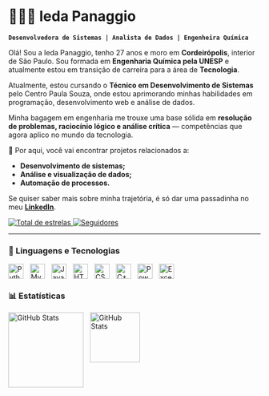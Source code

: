 # 👩🏼‍💻 Ieda Panaggio 

**`Desenvolvedora de Sistemas | Analista de Dados | Engenheira Química`**

Olá! Sou a Ieda Panaggio, tenho 27 anos e moro em **Cordeirópolis**, interior de São Paulo. Sou formada em **Engenharia Química pela UNESP** e atualmente estou em transição de carreira para a área de **Tecnologia**.

Atualmente, estou cursando o **Técnico em Desenvolvimento de Sistemas** pelo Centro Paula Souza, onde estou aprimorando minhas habilidades em programação, desenvolvimento web e análise de dados.

Minha bagagem em engenharia me trouxe uma base sólida em **resolução de problemas, raciocínio lógico e análise crítica** — competências que agora aplico no mundo da tecnologia.

🚀 Por aqui, você vai encontrar projetos relacionados a:
- **Desenvolvimento de sistemas;**
- **Análise e visualização de dados;**
- **Automação de processos.**

Se quiser saber mais sobre minha trajetória, é só dar uma passadinha no meu **[LinkedIn](www.linkedin.com/in/iedapanaggio)**.

</a> 
    <a href="https://github.com/IedaP?tab=repositories&sort=stargazers">
        <img 
            alt="Total de estrelas" 
            title="Total de estrelas GitHub" 
            src="https://custom-icon-badges.demolab.com/github/stars/IedaP?color=55960c&style=for-the-badge&labelColor=488207&logo=star&label=estrelas"
        />
    </a>
    <a href="https://github.com/IedaP?tab=followers">
        <img 
            alt="Seguidores" 
            title="Me siga no GitHub" 
            src="https://custom-icon-badges.demolab.com/github/followers/IedaP?color=236ad3&labelColor=1155ba&style=for-the-badge&logo=github&label=Seguidores&logoColor=white"
        />
    </a>
</p>

---

### 🤖 Linguagens e Tecnologias

<img 
    align="left" 
    alt="Python" 
    title="Python"
    width="30px" 
    style="padding-right: 10px;" 
    src="https://cdn.jsdelivr.net/gh/devicons/devicon@latest/icons/python/python-original.svg" 
/>
<img 
    align="left" 
    alt="MySQL" 
    title="MySQL / SQL" 
    width="30px" 
    style="padding-right: 10px;" 
    src="https://cdn.jsdelivr.net/gh/devicons/devicon@latest/icons/mysql/mysql-original.svg" 
/>
<img 
    align="left" 
    alt="Java" 
    title="Java" 
    width="30px" 
    style="padding-right: 10px;" 
    src="https://cdn.jsdelivr.net/gh/devicons/devicon@latest/icons/java/java-original.svg" 
/>
<img 
    align="left" 
    alt="HTML"
    title="HTML" 
    width="30px" 
    style="padding-right: 10px;" 
    src="https://cdn.jsdelivr.net/gh/devicons/devicon@latest/icons/html5/html5-original.svg" 
/>
<img 
    align="left" 
    alt="CSS" 
    title="CSS"
    width="30px" 
    style="padding-right: 10px;" 
    src="https://cdn.jsdelivr.net/gh/devicons/devicon@latest/icons/css3/css3-original.svg" 
/>
<img 
    align="left" 
    alt="C++" 
    title="C++" 
    width="30px" 
    style="padding-right: 10px;" 
    src="https://cdn.jsdelivr.net/gh/devicons/devicon@latest/icons/cplusplus/cplusplus-original.svg" 
/>
<img 
    align="left" 
    alt="Power BI" 
    title="Power BI" 
    width="30px" 
    style="padding-right: 10px;" 
    src="https://upload.wikimedia.org/wikipedia/commons/thumb/c/cf/New_Power_BI_Logo.svg/600px-New_Power_BI_Logo.svg.png?20210102182532"
    />
<img 
    align="left" 
    alt="Excel" 
    title="Excel" 
    width="30px" 
    style="padding-right: 10px;" 
    src="https://upload.wikimedia.org/wikipedia/commons/7/73/Microsoft_Excel_2013-2019_logo.svg"
    />
<br clear="both"/>

### 📊 Estatísticas

<p>
  <img 
    align="left" 
    alt="GitHub Stats" 
    height="150" 
    style="padding-right: 10px;" 
    src="https://github-readme-stats.vercel.app/api?username=IedaP&show_icons=true&theme=tokyonight&include_all_commits=true&locale=pt-br" 
  />
<img 
      align="left" 
      alt="GitHub Stats" 
      height="100" 
      src="https://github-readme-stats.vercel.app/api/top-langs/?username=IedaP&theme=tokyonight&layout=compact&custom_title=Tecnologias&langs_count=7" 
  />

</p>
